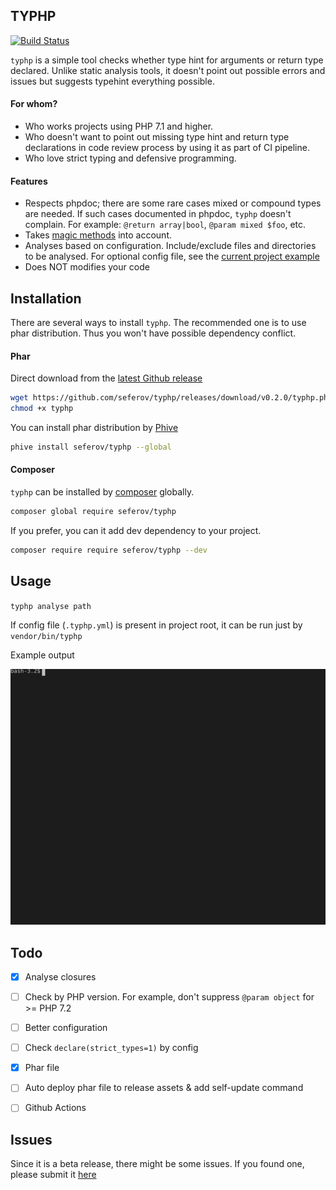 ## TYPHP

[![Build Status](https://travis-ci.com/seferov/typhp.svg?branch=master)](https://travis-ci.com/seferov/typhp)

`typhp` is a simple tool checks whether type hint for arguments or return type declared.
Unlike static analysis tools, it doesn't point out possible errors and issues
but suggests typehint everything possible.

#### For whom?
- Who works projects using PHP 7.1 and higher. 
- Who doesn't want to point out missing type hint and return type declarations in code review process
by using it as part of CI pipeline.
- Who love strict typing and defensive programming.

#### Features

- Respects phpdoc; there are some rare cases mixed or compound types are needed.
If such cases documented in phpdoc, `typhp` doesn't complain. For example: `@return array|bool`, `@param mixed $foo`, etc.
- Takes [magic methods](https://www.php.net/manual/en/language.oop5.magic.php) into account.
- Analyses based on configuration. Include/exclude files and directories to be analysed.
For optional config file, see the [current project example](https://github.com/seferov/typhp/blob/master/.typhp.yml)
- Does NOT modifies your code

## Installation


There are several ways to install `typhp`. The recommended one is to use
phar distribution. Thus you won't have possible dependency conflict.

#### Phar

Direct download from the [latest Github release](https://github.com/seferov/typhp/releases/latest)

```bash
wget https://github.com/seferov/typhp/releases/download/v0.2.0/typhp.phar -O typhp
chmod +x typhp
```

You can install phar distribution by [Phive](https://phar.io/)

```bash
phive install seferov/typhp --global
```

#### Composer

`typhp` can be installed by [composer](https://getcomposer.org/) globally.

```bash
composer global require seferov/typhp
```

If you prefer, you can it add dev dependency to your project.

```bash
composer require require seferov/typhp --dev
```

## Usage

`
typhp analyse path
`

If config file (`.typhp.yml`) is present in project root, it can be run
just by `vendor/bin/typhp`

Example output

![Example](./docs/example.svg)

## Todo

- [x] Analyse closures

- [ ] Check by PHP version. For example, don't suppress `@param object` for >= PHP 7.2

- [ ] Better configuration
 
- [ ] Check `declare(strict_types=1)` by config

- [x] Phar file

- [ ] Auto deploy phar file to release assets & add self-update command

- [ ] Github Actions


## Issues

Since it is a beta release, there might be some issues. If you found one, please submit it [here](https://github.com/seferov/typhp/issues/new)
